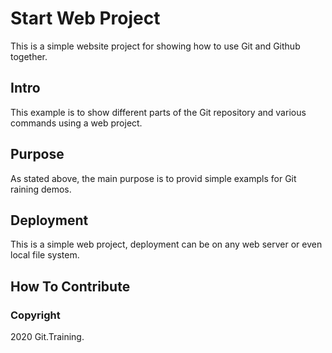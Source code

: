 # Start Web Project

This is a simple website project for showing how to use Git and Github together.

## Intro

This example is to show different parts of the Git repository and various commands using a web project.

## Purpose

As stated above, the main purpose is to provid simple exampls for Git raining demos.

## Deployment

This is a simple web project, deployment can be on any web server or even local file system.

## How To Contribute

### Copyright

2020 Git.Training.